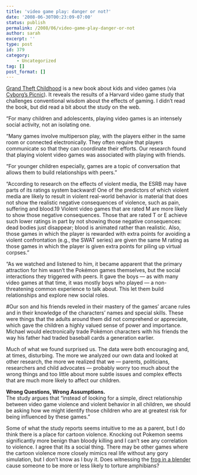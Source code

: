 ```yaml
---
title: 'video game play: danger or not?'
date: '2008-06-30T00:23:09-07:00'
status: publish
permalink: /2008/06/video-game-play-danger-or-not
author: sarah
excerpt: ''
type: post
id: 379
category:
    - Uncategorized
tag: []
post_format: []
---
```

[Grand Theft Childhood](http://www.grandtheftchildhood.com/GTC/Home.html) is a new book about kids and video games (via [Cyborg’s Picnic](http://cyborgspicnic.woj.com/2008/05/grand-theft-childhood.html)). It reveals the results of a Harvard video game study that challenges conventional wisdom about the effects of gaming. I didn’t read the book, but did read a bit about the study on the web.

“For many children and adolescents, playing video games is an intensely social activity, not an isolating one.

“Many games involve multiperson play, with the players either in the same room or connected electronically. They often require that players communicate so that they can coordinate their efforts. Our research found that playing violent video games was associated with playing with friends.

“For younger children especially, games are a topic of conversation that allows them to build relationships with peers.”

“According to research on the effects of violent media, the ESRB may have parts of its ratings system backward! One of the predictors of which violent media are likely to result in violent real-world behavior is material that does not show the realistic negative consequences of violence, such as pain, suffering and blood.19 Violent video games that are rated M are more likely to show those negative consequences. Those that are rated T or E achieve such lower ratings in part by not showing those negative consequences: dead bodies just disappear; blood is animated rather than realistic. Also, those games in which the player is rewarded with extra points for avoiding a violent confrontation (e.g., the SWAT series) are given the same M rating as those games in which the player is given extra points for piling up virtual corpses.”

“As we watched and listened to him, it became apparent that the primary attraction for him wasn’t the Pokémon games themselves, but the social interactions they triggered with peers. It gave the boys — as with many video games at that time, it was mostly boys who played — a non-threatening common experience to talk about. This let them build relationships and explore new social roles.

\#Our son and his friends reveled in their mastery of the games’ arcane rules and in their knowledge of the characters’ names and special skills. These were things that the adults around them did not comprehend or appreciate, which gave the children a highly valued sense of power and importance. Michael would electronically trade Pokémon characters with his friends the way his father had traded baseball cards a generation earlier.

Much of what we found surprised us. The data were both encouraging and, at times, disturbing. The more we analyzed our own data and looked at other research, the more we realized that we — parents, politicians, researchers and child advocates — probably worry too much about the wrong things and too little about more subtle issues and complex effects that are much more likely to affect our children.

**Wrong Questions, Wrong Assumptions.**   
The study argues that “instead of looking for a simple, direct relationship between video game violence and violent behavior in all children, we should be asking how we might identify those children who are at greatest risk for being influenced by these games.”

Some of what the study reports seems intuitive to me as a parent, but I do think there is a place for cartoon violence. Knocking out Pokemon seems significantly more benign than bloody killing and I can’t see any correlation to violence. I agree that its a social thing. There may be other games where the cartoon violence more closely mimics real life without any gory simulation, but I don’t know as I buy it. Does witnessing the [frog in a blender  ](http://www.joecartoon.com/cartoons/67-frog_in_a_blender) cause someone to be more or less likely to torture amphibians?